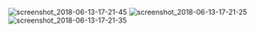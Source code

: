 ![screenshot_2018-06-13-17-21-45](https://user-images.githubusercontent.com/16771075/41351125-09e809b4-6f33-11e8-93df-40968404d3eb.png)
![screenshot_2018-06-13-17-21-25](https://user-images.githubusercontent.com/16771075/41351126-0a21e044-6f33-11e8-9e79-8c1151d590da.png)
![screenshot_2018-06-13-17-21-35](https://user-images.githubusercontent.com/16771075/41351127-0a512ed0-6f33-11e8-96a5-250ae16e753c.png)
